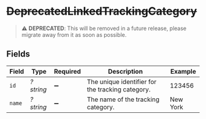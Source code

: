 # ~~DeprecatedLinkedTrackingCategory~~

> :warning: **DEPRECATED**: This will be removed in a future release, please migrate away from it as soon as possible.


## Fields

| Field                                            | Type                                             | Required                                         | Description                                      | Example                                          |
| ------------------------------------------------ | ------------------------------------------------ | ------------------------------------------------ | ------------------------------------------------ | ------------------------------------------------ |
| `id`                                             | *?string*                                        | :heavy_minus_sign:                               | The unique identifier for the tracking category. | 123456                                           |
| `name`                                           | *?string*                                        | :heavy_minus_sign:                               | The name of the tracking category.               | New York                                         |